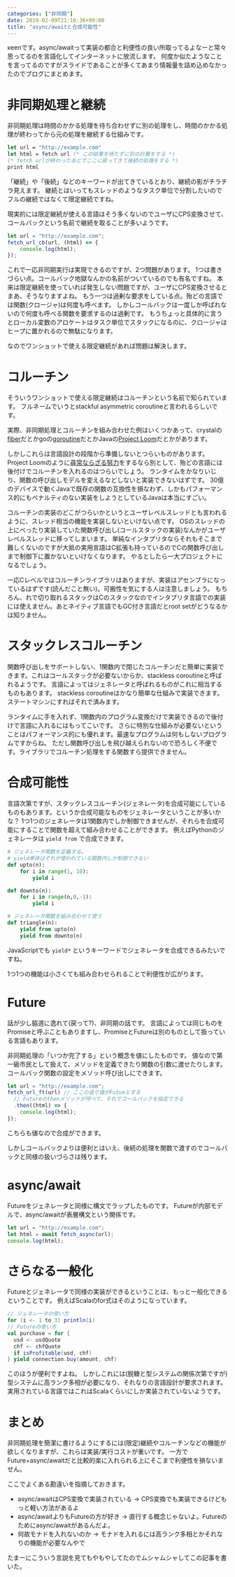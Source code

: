 ```yaml
---
categories: ["非同期"]
date: 2019-02-09T21:16:36+09:00
title: "async/awaitと合成可能性"
---
```

κeenです。async/awaitって実装の都合と利便性の良い所取ってるよなーと常々思ってるのを言語化してインターネットに放流します。
何度か似たようなことを言ってるのですがスライドであることが多くてあまり情報量を詰め込めなかったのでブログにまとめます。

<!--more-->

# 非同期処理と継続

非同期処理は時間のかかる処理を待ち合わせずに別の処理をし、時間のかかる処理が終わってから元の処理を継続する仕組みです。

```ocaml
let url = "http://example.com"
let html = fetch url (* この結果を待たずに別の計算をする *)
(* fetch urlが終わったあとでここに戻ってきて後続の処理をする *)
print html
```

「継続」や「後続」などのキーワードが出てきているとおり、継続の影がチラチラ見えます。
継続とはいってもスレッドのようなタスク単位で分割したいのでフルの継続ではなくて限定継続ですね。

現実的には限定継続が使える言語はそう多くないのでユーザにCPS変換させて、コールバックという名前で継続を取ることが多いようです。

```javascript
let url = "http://example.com";
fetch_url_cb(url, (html) => {
    console.log(html);
});
```


これで一応非同期実行は実現できるのですが、2つ問題があります。
1つは書きづらい点。コールバック地獄なんかの名前がついているのでも有名ですね。
本来は限定継続を使っていれば発生しない問題ですが、ユーザにCPS変換させるとまあ、そうなりますよね。
もう一つは過剰な要求をしている点。殆どの言語では関数(クロージャ)は何度も呼べます。
しかしコールバックは一度しか呼ばれないので何度も呼べる関数を要求するのは過剰です。
もうちょっと具体的に言うとローカル変数のアロケートはタスク単位でスタックになるのに、クロージャはヒープに置かれるので無駄になります。

なのでワンショットで使える限定継続があれば問題は解決します。

# コルーチン
そういうワンショットで使える限定継続はコルーチンという名前で知られています。
フルネームでいうとstackful asymmetric coroutineと言われるらしいです。

実際、非同期処理とコルーチンを組み合わせた例はいくつかあって、crystalの[fiber](https://crystal-lang.org/reference/guides/concurrency.html)だとかgoの[goroutine](https://tour.golang.org/concurrency/1)だとかJavaの[Project Loom](https://wiki.openjdk.java.net/display/loom/Main)だとかがあります。

しかしこれらは言語設計の段階から準備しないとつらいものがあります。
Project Loomのように[尋常ならざる努力](http://cr.openjdk.java.net/~rpressler/loom/JVMLS2018.pdf)をするなら別として、殆どの言語には後付けでコルーチンを入れるのはつらいでしょう。
ランタイムをかなりいじり、関数の呼び出しモデルを変えるなどしないと実装できないはずです。
30億のデバイスで動くJavaで既存の関数の互換性を損なわず、しかもパフォーマンス的にもペナルティのない実装をしようとしているJavaは本当にすごい。

コルーチンの実装のどこがつらいかというとユーザレベルスレッドとも言われるように、スレッド相当の機能を実装しないといけない点です。
OSのスレッドの上にべったり実装していた関数呼び出し(コールスタックの実装)なんかがユーザレベルスレッドに移ってしまいます。
単純なインタプリタならそれもそこまで難しくないのですが大抵の実用言語はC拡張も持っているのでCの関数呼び出しまで制御下に置かないといけなくなります。
やるとしたら一大プロジェクトになるでしょう。

一応Cレベルではコルーチンライブラリはありますが、実装はアセンブラになっているはずです(読んだこと無い)。可搬性を気にする人は注意しましょう。
もちろん、れで切り取れるスタックはCのスタックなのでインタプリタ言語での実装には使えません。あとネイティブ言語でもGC付き言語だとroot setがどうなるかは知りません。

# スタックレスコルーチン
関数呼び出しをサポートしない、1関数内で閉じたコルーチンだと簡単に実装できます。これはコールスタックが必要ないからか、stackless coroutineと呼ばれるようです。
言語によってはジェネレータと呼ばれるものがこれに相当するものもあります。
stackless coroutineはかなり簡単な仕組みで実装できます。
ステートマシンにすればそれで済みます。

<script src="https://gitlab.com/snippets/1788230.js"></script>

ランタイムに手を入れず、1関数内のプログラム変換だけで実装できるので後付けで言語に入れるにはもってこいです。
さらに特別な仕組みが必要ないということはパフォーマンス的にも優れます。最速なプログラムは何もしないプログラムですからね。
ただし関数呼び出しを飛び越えられないので恐ろしく不便です。ライブラリでコルーチン処理をする関数すら提供できません。

# 合成可能性

言語次第ですが、スタックレスコルーチン(ジェネレータ)を合成可能にしているものもあります。というか合成可能なものをジェネレータということが多いかな？
1つ1つのジェネレータは1関数内でしか制御できませんが、それらを合成可能にすることで関数を超えて組み合わせることができます。
例えばPythonのジェネレータは `yield from` で合成できます。

``` python
# ジェネレータ関数を定義する。
# yield単体はそれが使われている関数内しか制御できない
def upto(n):
    for i in range(1, 10):
        yield i

def downto(n):
    for i in range(n,0,-1):
        yield i

# ジェネレータ関数を組み合わせて使う
def triangle(n):
    yield from upto(n)
    yield from downto(n)
```

JavaScriptでも `yield*` というキーワードでジェネレータを合成できるみたいですね。

1つ1つの機能は小さくても組み合わせられることで利便性が広がります。

# Future

話が少し脇道に逸れて(戻って?)、非同期の話です。
言語によっては同じものをPromiseと呼ぶこともありますし、PromiseとFutureは別のものとして扱っている言語もあります。

非同期処理の「いつか完了する」という概念を値にしたものです。
値なので第一級市民として扱えて、メソッドを定義できたり関数の引数に渡せたりします。
コールバック関数の設定をメソッド呼び出しにできます。

```javascript
let url = "http://example.com";
fetch_url_ft(url) // ここの返り値がFutueとする
  // Futureのthenメソッドが呼べて、それでコールバックを指定できる
  .then((html) => {
    console.log(html);
});
```


こちらも値なので合成ができます。

しかしコールバックよりは便利とはいえ、後続の処理を関数で渡すのでコールバックと同様の扱いづらさは残ります。

# async/await

Futureをジェネレータと同様に構文でラップしたものです。
Futureが内部モデルで、async/awaitが表層構文という関係です。


```javascript
let url = "http://example.com";
let html = await fetch_async(url);
console.log(html);
```

# さらなる一般化
Futureとジェネレータで同様の実装ができるということは、もっと一般化できるということです。
例えばScalaのfor式はそのようになっています。

``` scala
// ジェネレータの使い方
for (i <- 1 to 3) println(i)
// Futureの使い方
val purchase = for {
  usd <- usdQuote
  chf <- chfQuote
  if isProfitable(usd, chf)
} yield connection.buy(amount, chf)

```

このほうが便利ですよね。
しかしこれには(脱糖と型システムの関係次第ですが)型システムに高ランク多相が必要になり、それなりの言語設計が要求されます。
実用されている言語ではこれはScalaくらいにしか実装されていないようです。


# まとめ

非同期処理を簡潔に書けるようにするには(限定)継続やコルーチンなどの機能が欲しくなりますが、これらは実装/実行コストが重いです。
一方でFuture+async/awaitだと比較的楽に入れられる上にそこまで利便性を損ないません。

ここでよくある勘違いを指摘しておきます。

* async/awaitはCPS変換で実装されている
  → CPS変換でも実装できるけどもっと軽い方法があるよ
* async/awaitよりもFutureの方が好き
  → 直行する概念じゃないよ。Futureのためにasync/awaitがあるんだよ。
* 何故モナドを入れないのか
  → モナドを入れるには高ランク多相とかそれなりの機能が必要なんやで


たまーにこういう言説を見てもやもやしてたのでムシャムシャしてこの記事を書いた。
